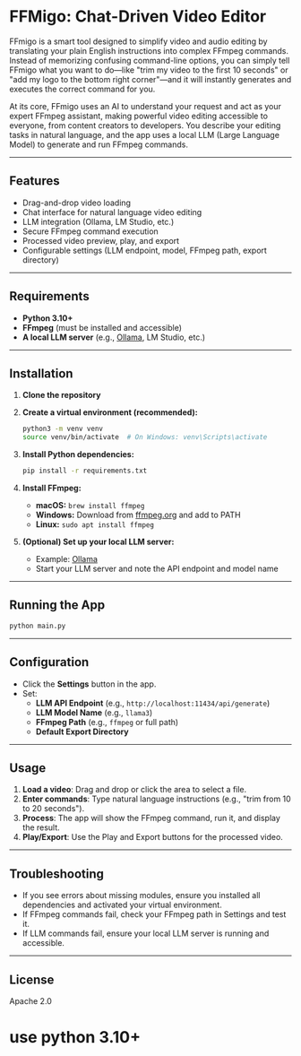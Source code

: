 # FFMigo: Chat-Driven Video Editor

FFmigo is a smart tool designed to simplify video and audio editing by translating your plain English instructions into complex FFmpeg commands. Instead of memorizing confusing command-line options, you can simply tell FFmigo what you want to do—like "trim my video to the first 10 seconds" or "add my logo to the bottom right corner"—and it will instantly generates and executes the correct command for you.

At its core, FFmigo uses an AI to understand your request and act as your expert FFmpeg assistant, making powerful video editing accessible to everyone, from content creators to developers. You describe your editing tasks in natural language, and the app uses a local LLM (Large Language Model) to generate and run FFmpeg commands.

---

## Features
- Drag-and-drop video loading
- Chat interface for natural language video editing
- LLM integration (Ollama, LM Studio, etc.)
- Secure FFmpeg command execution
- Processed video preview, play, and export
- Configurable settings (LLM endpoint, model, FFmpeg path, export directory)

---

## Requirements
- **Python 3.10+**
- **FFmpeg** (must be installed and accessible)
- **A local LLM server** (e.g., [Ollama](https://ollama.com/), LM Studio, etc.)

---

## Installation

1. **Clone the repository**

2. **Create a virtual environment (recommended):**
   ```sh
   python3 -m venv venv
   source venv/bin/activate  # On Windows: venv\Scripts\activate
   ```

3. **Install Python dependencies:**
   ```sh
   pip install -r requirements.txt
   ```

4. **Install FFmpeg:**
   - **macOS:** `brew install ffmpeg`
   - **Windows:** Download from [ffmpeg.org](https://ffmpeg.org/download.html) and add to PATH
   - **Linux:** `sudo apt install ffmpeg`

5. **(Optional) Set up your local LLM server:**
   - Example: [Ollama](https://ollama.com/)
   - Start your LLM server and note the API endpoint and model name

---

## Running the App

```sh
python main.py
```

---

## Configuration

- Click the **Settings** button in the app.
- Set:
  - **LLM API Endpoint** (e.g., `http://localhost:11434/api/generate`)
  - **LLM Model Name** (e.g., `llama3`)
  - **FFmpeg Path** (e.g., `ffmpeg` or full path)
  - **Default Export Directory**

---

## Usage

1. **Load a video**: Drag and drop or click the area to select a file.
2. **Enter commands**: Type natural language instructions (e.g., "trim from 10 to 20 seconds").
3. **Process**: The app will show the FFmpeg command, run it, and display the result.
4. **Play/Export**: Use the Play and Export buttons for the processed video.

---

## Troubleshooting
- If you see errors about missing modules, ensure you installed all dependencies and activated your virtual environment.
- If FFmpeg commands fail, check your FFmpeg path in Settings and test it.
- If LLM commands fail, ensure your local LLM server is running and accessible.

---

## License
Apache 2.0

# use python 3.10+  